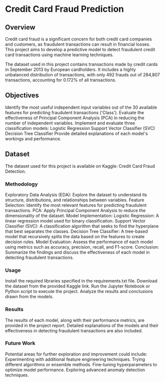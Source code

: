# Credit Card Fraud Prediction

## Overview
Credit card fraud is a significant concern for both credit card companies and customers, as fraudulent transactions can result in financial losses. This project aims to develop a predictive model to detect fraudulent credit card transactions using machine learning techniques.

The dataset used in this project contains transactions made by credit cards in September 2013 by European cardholders. It includes a highly unbalanced distribution of transactions, with only 492 frauds out of 284,807 transactions, accounting for 0.172% of all transactions.

## Objectives
Identify the most useful independent input variables out of the 30 available features for predicting fraudulent transactions ('Class').
Evaluate the effectiveness of Principal Component Analysis (PCA) in reducing the number of independent variables.
Implement and evaluate three classification models:
Logistic Regression
Support Vector Classifier (SVC)
Decision Tree Classifier
Provide detailed explanations of each model's workings and performance.

## Dataset
The dataset used for this project is available on Kaggle: Credit Card Fraud Detection.

### Methodology
Exploratory Data Analysis (EDA): Explore the dataset to understand its structure, distributions, and relationships between variables.
Feature Selection: Identify the most relevant features for predicting fraudulent transactions.
PCA: Apply Principal Component Analysis to reduce the dimensionality of the dataset.
Model Implementation:
Logistic Regression: A linear regression model used for binary classification.
Support Vector Classifier (SVC): A classification algorithm that seeks to find the hyperplane that best separates the classes.
Decision Tree Classifier: A tree-based model that recursively splits the data based on the features to create decision rules.
Model Evaluation: Assess the performance of each model using metrics such as accuracy, precision, recall, and F1-score.
Conclusion: Summarize the findings and discuss the effectiveness of each model in detecting fraudulent transactions.

### Usage
Install the required libraries specified in the requirements.txt file.
Download the dataset from the provided Kaggle link.
Run the Jupyter Notebook or Python script to execute the project.
Analyze the results and conclusions drawn from the models.

### Results
The results of each model, along with their performance metrics, are provided in the project report. Detailed explanations of the models and their effectiveness in detecting fraudulent transactions are also included.

### Future Work
Potential areas for further exploration and improvement could include:
Experimenting with additional feature engineering techniques.
Trying different algorithms or ensemble methods.
Fine-tuning hyperparameters to optimize model performance.
Exploring advanced anomaly detection techniques.


